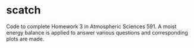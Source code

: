 # scatch
Code to complete Homework 3 in Atmospheric Sciences 591. A moist energy balance is applied to answer various questions and corresponding plots are made.
